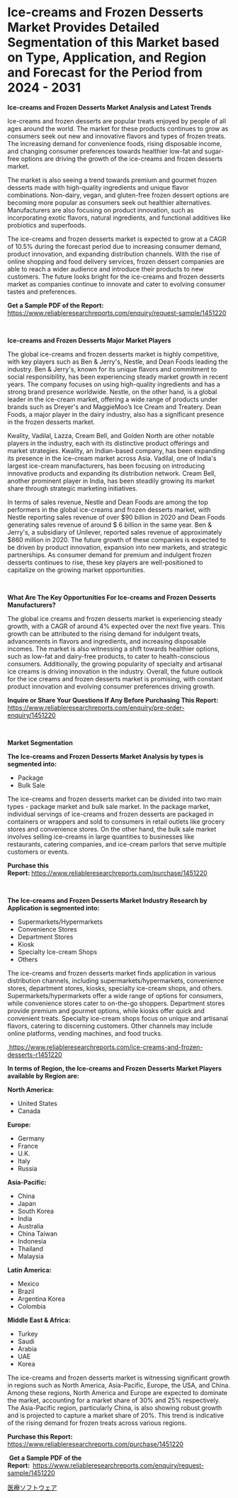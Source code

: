 <p><h1>Ice-creams and Frozen Desserts Market Provides Detailed Segmentation of this Market based on Type, Application, and Region and Forecast for the Period from 2024 - 2031</h1></p><p><strong>Ice-creams and Frozen Desserts Market Analysis and Latest Trends</strong></p>
<p><p>Ice-creams and frozen desserts are popular treats enjoyed by people of all ages around the world. The market for these products continues to grow as consumers seek out new and innovative flavors and types of frozen treats. The increasing demand for convenience foods, rising disposable income, and changing consumer preferences towards healthier low-fat and sugar-free options are driving the growth of the ice-creams and frozen desserts market.</p><p>The market is also seeing a trend towards premium and gourmet frozen desserts made with high-quality ingredients and unique flavor combinations. Non-dairy, vegan, and gluten-free frozen dessert options are becoming more popular as consumers seek out healthier alternatives. Manufacturers are also focusing on product innovation, such as incorporating exotic flavors, natural ingredients, and functional additives like probiotics and superfoods.</p><p>The ice-creams and frozen desserts market is expected to grow at a CAGR of 10.5% during the forecast period due to increasing consumer demand, product innovation, and expanding distribution channels. With the rise of online shopping and food delivery services, frozen dessert companies are able to reach a wider audience and introduce their products to new customers. The future looks bright for the ice-creams and frozen desserts market as companies continue to innovate and cater to evolving consumer tastes and preferences.</p></p>
<p><strong>Get a Sample PDF of the Report:&nbsp;</strong> <a href="https://www.reliableresearchreports.com/enquiry/request-sample/1451220">https://www.reliableresearchreports.com/enquiry/request-sample/1451220</a></p>
<p>&nbsp;</p>
<p><strong>Ice-creams and Frozen Desserts Major Market Players</strong></p>
<p><p>The global ice-creams and frozen desserts market is highly competitive, with key players such as Ben & Jerry's, Nestle, and Dean Foods leading the industry. Ben & Jerry's, known for its unique flavors and commitment to social responsibility, has been experiencing steady market growth in recent years. The company focuses on using high-quality ingredients and has a strong brand presence worldwide. Nestle, on the other hand, is a global leader in the ice-cream market, offering a wide range of products under brands such as Dreyer's and MaggieMoo’s Ice Cream and Treatery. Dean Foods, a major player in the dairy industry, also has a significant presence in the frozen desserts market.</p><p>Kwality, Vadilal, Lazza, Cream Bell, and Golden North are other notable players in the industry, each with its distinctive product offerings and market strategies. Kwality, an Indian-based company, has been expanding its presence in the ice-cream market across Asia. Vadilal, one of India's largest ice-cream manufacturers, has been focusing on introducing innovative products and expanding its distribution network. Cream Bell, another prominent player in India, has been steadily growing its market share through strategic marketing initiatives.</p><p>In terms of sales revenue, Nestle and Dean Foods are among the top performers in the global ice-creams and frozen desserts market, with Nestle reporting sales revenue of over $90 billion in 2020 and Dean Foods generating sales revenue of around $ 6 billion in the same year. Ben & Jerry's, a subsidiary of Unilever, reported sales revenue of approximately $860 million in 2020. The future growth of these companies is expected to be driven by product innovation, expansion into new markets, and strategic partnerships. As consumer demand for premium and indulgent frozen desserts continues to rise, these key players are well-positioned to capitalize on the growing market opportunities.</p></p>
<p>&nbsp;</p>
<p><strong>What Are The Key Opportunities For Ice-creams and Frozen Desserts Manufacturers?</strong></p>
<p><p>The global ice creams and frozen desserts market is experiencing steady growth, with a CAGR of around 4% expected over the next five years. This growth can be attributed to the rising demand for indulgent treats, advancements in flavors and ingredients, and increasing disposable incomes. The market is also witnessing a shift towards healthier options, such as low-fat and dairy-free products, to cater to health-conscious consumers. Additionally, the growing popularity of specialty and artisanal ice creams is driving innovation in the industry. Overall, the future outlook for the ice creams and frozen desserts market is promising, with constant product innovation and evolving consumer preferences driving growth.</p></p>
<p><strong>Inquire or Share Your Questions If Any Before Purchasing This Report:</strong> <a href="https://www.reliableresearchreports.com/enquiry/pre-order-enquiry/1451220">https://www.reliableresearchreports.com/enquiry/pre-order-enquiry/1451220</a></p>
<p>&nbsp;</p>
<p><strong>Market Segmentation</strong></p>
<p><strong>The Ice-creams and Frozen Desserts Market Analysis by types is segmented into:</strong></p>
<p><ul><li>Package</li><li>Bulk Sale</li></ul></p>
<p><p>The ice-creams and frozen desserts market can be divided into two main types - package market and bulk sale market. In the package market, individual servings of ice-creams and frozen desserts are packaged in containers or wrappers and sold to consumers in retail outlets like grocery stores and convenience stores. On the other hand, the bulk sale market involves selling ice-creams in large quantities to businesses like restaurants, catering companies, and ice-cream parlors that serve multiple customers or events.</p></p>
<p><strong>Purchase this Report:&nbsp;</strong><a href="https://www.reliableresearchreports.com/purchase/1451220">https://www.reliableresearchreports.com/purchase/1451220</a></p>
<p>&nbsp;</p>
<p><strong>The Ice-creams and Frozen Desserts Market Industry Research by Application is segmented into:</strong></p>
<p><ul><li>Supermarkets/Hypermarkets</li><li>Convenience Stores</li><li>Department Stores</li><li>Kiosk</li><li>Specialty Ice-cream Shops</li><li>Others</li></ul></p>
<p><p>The ice-creams and frozen desserts market finds application in various distribution channels, including supermarkets/hypermarkets, convenience stores, department stores, kiosks, specialty ice-cream shops, and others. Supermarkets/hypermarkets offer a wide range of options for consumers, while convenience stores cater to on-the-go shoppers. Department stores provide premium and gourmet options, while kiosks offer quick and convenient treats. Specialty ice-cream shops focus on unique and artisanal flavors, catering to discerning customers. Other channels may include online platforms, vending machines, and food trucks.</p></p>
<p><a href="https://www.reliableresearchreports.com/ice-creams-and-frozen-desserts-r1451220">&nbsp;https://www.reliableresearchreports.com/ice-creams-and-frozen-desserts-r1451220</a></p>
<p><strong>In terms of Region, the Ice-creams and Frozen Desserts Market Players available by Region are:</strong></p>
<p>
    <p> <strong> North America: </strong>
        <ul>
            <li>United States</li>
            <li>Canada</li>
        </ul>
        </p> 
    <p> <strong> Europe: </strong>
        <ul>
            <li>Germany</li>
            <li>France</li>
            <li>U.K.</li>
            <li>Italy</li>
            <li>Russia</li>
        </ul>
        </p> 
    <p> <strong> Asia-Pacific: </strong>
        <ul>
            <li>China</li>
            <li>Japan</li>
            <li>South Korea</li>
            <li>India</li>
            <li>Australia</li>
            <li>China Taiwan</li>
            <li>Indonesia</li>
            <li>Thailand</li>
            <li>Malaysia</li>
        </ul>
        </p> 
    <p> <strong> Latin America: </strong>
        <ul>
            <li>Mexico</li>
            <li>Brazil</li>
            <li>Argentina Korea</li>
            <li>Colombia</li>
        </ul>
        </p> 
    <p> <strong> Middle East & Africa: </strong>
        <ul>
            <li>Turkey</li>
            <li>Saudi</li>
            <li>Arabia</li>
            <li>UAE</li>
            <li>Korea</li>
        </ul>
    </p>
    </p>
<p><p>The ice-creams and frozen desserts market is witnessing significant growth in regions such as North America, Asia-Pacific, Europe, the USA, and China. Among these regions, North America and Europe are expected to dominate the market, accounting for a market share of 30% and 25% respectively. The Asia-Pacific region, particularly China, is also showing robust growth and is projected to capture a market share of 20%. This trend is indicative of the rising demand for frozen treats across various regions.</p></p>
<p><strong>Purchase this Report: </strong><a href="https://www.reliableresearchreports.com/purchase/1451220">https://www.reliableresearchreports.com/purchase/1451220</a></p>
<p>&nbsp;<strong>Get a Sample PDF of the Report:&nbsp;&nbsp;</strong><a href="https://www.reliableresearchreports.com/enquiry/request-sample/1451220">https://www.reliableresearchreports.com/enquiry/request-sample/1451220</a></p>
<p><strong></strong></p>
<p><p><a href="https://github.com/Sophiaard2003/Market-Research-Report-List-1/blob/main/169075819612.md">医療ソフトウェア</a></p></p>